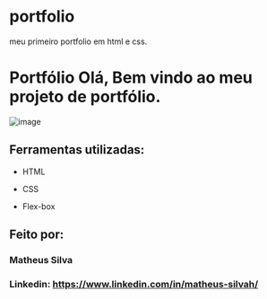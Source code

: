 # portfolio
meu primeiro portfolio em html e css. 
# Portfólio Olá, Bem vindo ao meu projeto de portfólio.

![image](https://github.com/matheusps98/portfolio/assets/139779282/d8c0fa42-22ee-4a75-8635-e9783b36dfdd)

## Ferramentas utilizadas:

* HTML

* CSS

* Flex-box

## Feito por:

### Matheus Silva

### Linkedin: https://www.linkedin.com/in/matheus-silvah/
